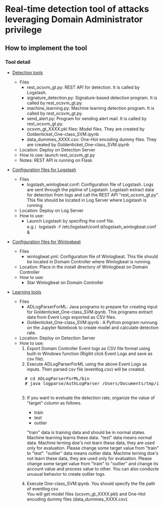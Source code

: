 # Real-time detection tool of attacks leveraging Domain Administrator privilege

## How to implement the tool
###	Tool detail
* <a href="https://github.com/sisoc-tokyo/Real-timeDetectionAD/tree/master/detectionTools">Detection tools</a>
    * Files
        * rest_ocsvm_gt.py: REST API for detection. It is called by Logstash.
        * signature_detection.py: Signature-based detection program. It is called by rest_ocsvm_gt.py.
        * machine_learning.py: Machine learning detection program. It is called by rest_ocsvm_gt.py.
        * send_alert.py: Program for sending alert mail. It is called by rest_ocsvm_gt.py.
        * ocsvm_gt_XXXX.pkl files: Model files. They are created by Goldenticket_One-class_SVM.ipynb
        * data_dummies_XXXX.csv: One-Hot encoding dummy files. They are created by Goldenticket_One-class_SVM.ipynb
    * Location: Deploy on Detection Server
    * How to use: launch rest_ocsvm_gt.py 
    * Notes: REST API is running on Flask.

* <a href="https://github.com/sisoc-tokyo/Real-timeDetectionAD/tree/master/logstash">Configuration files for Logstash</a>
    * Files
        * logstash_winlogbeat.conf: Configuration file of Logstash. Logs are sent through the pipline of Logstash. Logstash extract data for detection from logs and call the REST API "rest_ocsvm_gt.py".<br/>
        This file should be located in Log Server where Logstash is running. 
    * Location: Deploy on Log Server
    * How to use: 
        * Launch Logstash by specifing the conf file.<br/>
	    e.g.）logstash -f /etc/logstash/conf.d/logstash_winlogbeat.conf &<br/>

* <a href="https://github.com/sisoc-tokyo/Real-timeDetectionAD/tree/master/winlogbeat">Configuration files for Winlogbeat</a>
    * Files
        * winlogbeat.yml: Configuration file of Winlogbeat. This file should be located in Domain Controller where Winlogbeat is running. 
    * Location: Place in the install directory of Winlogbeat on Domain Controller
    * How to use: 
	    * Star Winlogbeat on Domain Controller
 
* <a href="https://github.com/sisoc-tokyo/Real-timeDetectionAD/tree/master/learningTools">Learning tools</a>
    * Files
        * ADLogParserForML: Java programs to prepare for creating input for Goldenticket_One-class_SVM.ipynb. This programs extract data from Event Logs exported as CSV files.
        * Goldenticket_One-class_SVM.ipynb : A Python program runnung on the Jupyter Notebook to create model and calculate detection rate.
    * Location: Deploy on Detection Server
    * How to use: 
        1. Export Domain Controller Event logs as CSV file format using built-in Windows function (Rigiht click Event Logs and save as csv file).
        2. Execute ADLogParserForML using the above Event Logs as inputs. Then parsed csv file (eventlog.csv) will be created.<br/>
        <pre>
        # cd ADLogParserForML/bin
        # java logparse/AuthLogParser /Users/Documents/tmp/input /Users/marikof/Documents/tmp/output  /Users/Documents/tmp/input/command.txt /Users/marikof/Documents/tmp/input/adminlist.txt
        </pre>
        3. If you want to eveluate the detection rate, organize the value of "target" column as follows.
            * train
            * test
            * outlier
                        
            "train" data is training data and should be in normal states. Machine learning learns these data.
            "test" data means normal data. Machine lerning doe's not learn these data, they are used only for evaluation. Please change some target value from "train" to "test".
            "outlier" data means outlier data. Machine lerning doe's not learn these data, they are used only for evaluation. Please change some target value from "train" to "outlier" and change its account value and process value to other. You can also conducte unusual behavior to create outlier logs.
          
        4. Execute One-class_SVM.ipynb. You should specify the file path of eventlog.csv. <br/>
            You will get model files (ocsvm_gt_XXXX.pkl) and One-Hot encoding dummy files (data_dummies_XXXX.csv).


  

